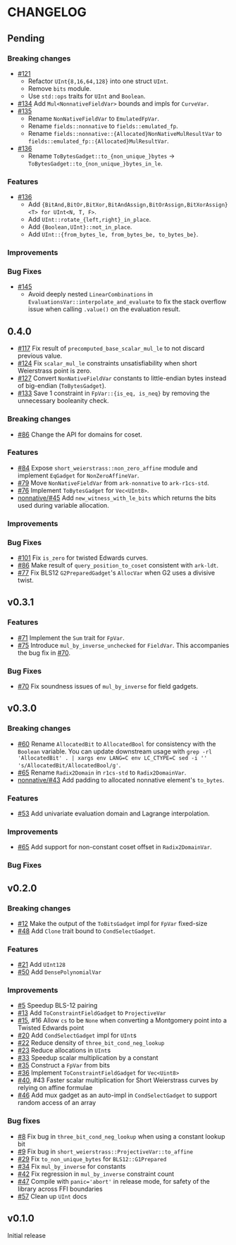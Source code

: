 # CHANGELOG

## Pending

### Breaking changes

- [\#121](https://github.com/arkworks-rs/r1cs-std/pull/121)
    - Refactor `UInt{8,16,64,128}` into one struct `UInt`.
    - Remove `bits` module.
    - Use `std::ops` traits for `UInt` and `Boolean`.
- [\#134](https://github.com/arkworks-rs/r1cs-std/pull/134) Add `Mul<NonnativeFieldVar>` bounds and impls for `CurveVar`.
- [\#135](https://github.com/arkworks-rs/r1cs-std/pull/135)
    - Rename `NonNativeFieldVar` to `EmulatedFpVar`.
    - Rename `fields::nonnative` to `fields::emulated_fp`.
    - Rename `fields::nonnative::{Allocated}NonNativeMulResultVar` to `fields::emulated_fp::{Allocated}MulResultVar`.
- [\#136](https://github.com/arkworks-rs/r1cs-std/pull/136)
    - Rename `ToBytesGadget::to_{non_unique_}bytes` → `ToBytesGadget::to_{non_unique_}bytes_in_le`.

### Features

- [\#136](https://github.com/arkworks-rs/r1cs-std/pull/136)
    - Add `{BitAnd,BitOr,BitXor,BitAndAssign,BitOrAssign,BitXorAssign}<T> for UInt<N, T, F>`.
    - Add `UInt::rotate_{left,right}_in_place`.
    - Add `{Boolean,UInt}::not_in_place`.
    - Add `UInt::{from_bytes_le, from_bytes_be, to_bytes_be}`.

### Improvements

### Bug Fixes

- [\#145](https://github.com/arkworks-rs/r1cs-std/pull/145)
    - Avoid deeply nested `LinearCombinations` in `EvaluationsVar::interpolate_and_evaluate` to fix the stack overflow issue when calling `.value()` on the evaluation result.

## 0.4.0

- [\#117](https://github.com/arkworks-rs/r1cs-std/pull/117) Fix result of `precomputed_base_scalar_mul_le` to not discard previous value.
- [\#124](https://github.com/arkworks-rs/r1cs-std/pull/124) Fix `scalar_mul_le` constraints unsatisfiability when short Weierstrass point is zero.
- [\#127](https://github.com/arkworks-rs/r1cs-std/pull/127) Convert `NonNativeFieldVar` constants to little-endian bytes instead of big-endian (`ToBytesGadget`).
- [\#133](https://github.com/arkworks-rs/r1cs-std/pull/133) Save 1 constraint in `FpVar::{is_eq, is_neq}` by removing the unnecessary booleanity check.

### Breaking changes

- [\#86](https://github.com/arkworks-rs/r1cs-std/pull/86) Change the API for domains for coset.

### Features

- [\#84](https://github.com/arkworks-rs/r1cs-std/pull/84) Expose `short_weierstrass::non_zero_affine` module
  and implement `EqGadget` for `NonZeroAffineVar`.
- [\#79](https://github.com/arkworks-rs/r1cs-std/pull/79) Move `NonNativeFieldVar` from `ark-nonnative` to `ark-r1cs-std`.
- [\#76](https://github.com/arkworks-rs/r1cs-std/pull/76) Implement `ToBytesGadget` for `Vec<UInt8>`.
- [nonnative/\#45](https://github.com/arkworks-rs/nonnative/pull/45) Add `new_witness_with_le_bits` which returns the bits used during variable allocation.

### Improvements

### Bug Fixes

- [\#101](https://github.com/arkworks-rs/r1cs-std/pull/101) Fix `is_zero` for twisted Edwards curves.
- [\#86](https://github.com/arkworks-rs/r1cs-std/pull/86) Make result of `query_position_to_coset` consistent with `ark-ldt`.
- [\#77](https://github.com/arkworks-rs/r1cs-std/pull/77) Fix BLS12 `G2PreparedGadget`'s `AllocVar` when G2 uses a divisive twist.

## v0.3.1

### Features

- [\#71](https://github.com/arkworks-rs/r1cs-std/pull/71) Implement the `Sum` trait for `FpVar`.
- [\#75](https://github.com/arkworks-rs/r1cs-std/pull/71) Introduce `mul_by_inverse_unchecked` for `FieldVar`. This accompanies the bug fix in [\#70](https://github.com/arkworks-rs/r1cs-std/pull/70).

### Bug Fixes

- [\#70](https://github.com/arkworks-rs/r1cs-std/pull/70) Fix soundness issues of `mul_by_inverse` for field gadgets.

## v0.3.0

### Breaking changes

- [\#60](https://github.com/arkworks-rs/r1cs-std/pull/60) Rename `AllocatedBit` to `AllocatedBool` for consistency with the `Boolean` variable.
  You can update downstream usage with `grep -rl 'AllocatedBit' . | xargs env LANG=C env LC_CTYPE=C sed -i '' 's/AllocatedBit/AllocatedBool/g'`.
- [\#65](https://github.com/arkworks-rs/r1cs-std/pull/65) Rename `Radix2Domain` in `r1cs-std` to `Radix2DomainVar`.
- [nonnative/\#43](https://github.com/arkworks-rs/nonnative/pull/43) Add padding to allocated nonnative element's `to_bytes`.

### Features

- [\#53](https://github.com/arkworks-rs/r1cs-std/pull/53) Add univariate evaluation domain and Lagrange interpolation.

### Improvements

- [\#65](https://github.com/arkworks-rs/r1cs-std/pull/65) Add support for non-constant coset offset in `Radix2DomainVar`.

### Bug Fixes

## v0.2.0

### Breaking changes

- [\#12](https://github.com/arkworks-rs/r1cs-std/pull/12) Make the output of the `ToBitsGadget` impl for `FpVar` fixed-size
- [\#48](https://github.com/arkworks-rs/r1cs-std/pull/48) Add `Clone` trait bound to `CondSelectGadget`.

### Features

- [\#21](https://github.com/arkworks-rs/r1cs-std/pull/21) Add `UInt128`
- [\#50](https://github.com/arkworks-rs/r1cs-std/pull/50) Add `DensePolynomialVar`

### Improvements

- [\#5](https://github.com/arkworks-rs/r1cs-std/pull/5) Speedup BLS-12 pairing
- [\#13](https://github.com/arkworks-rs/r1cs-std/pull/13) Add `ToConstraintFieldGadget` to `ProjectiveVar`
- [\#15](https://github.com/arkworks-rs/r1cs-std/pull/15), #16 Allow `cs` to be `None` when converting a Montgomery point into a Twisted Edwards point
- [\#20](https://github.com/arkworks-rs/r1cs-std/pull/20) Add `CondSelectGadget` impl for `UInt`s
- [\#22](https://github.com/arkworks-rs/r1cs-std/pull/22) Reduce density of `three_bit_cond_neg_lookup`
- [\#23](https://github.com/arkworks-rs/r1cs-std/pull/23) Reduce allocations in `UInt`s
- [\#33](https://github.com/arkworks-rs/r1cs-std/pull/33) Speedup scalar multiplication by a constant
- [\#35](https://github.com/arkworks-rs/r1cs-std/pull/35) Construct a `FpVar` from bits
- [\#36](https://github.com/arkworks-rs/r1cs-std/pull/36) Implement `ToConstraintFieldGadget` for `Vec<Uint8>`
- [\#40](https://github.com/arkworks-rs/r1cs-std/pull/40), #43 Faster scalar multiplication for Short Weierstrass curves by relying on affine formulae
- [\#46](https://github.com/arkworks-rs/r1cs-std/pull/46) Add mux gadget as an auto-impl in `CondSelectGadget` to support random access of an array

### Bug fixes

- [\#8](https://github.com/arkworks-rs/r1cs-std/pull/8) Fix bug in `three_bit_cond_neg_lookup` when using a constant lookup bit
- [\#9](https://github.com/arkworks-rs/r1cs-std/pull/9) Fix bug in `short_weierstrass::ProjectiveVar::to_affine`
- [\#29](https://github.com/arkworks-rs/r1cs-std/pull/29) Fix `to_non_unique_bytes` for `BLS12::G1Prepared`
- [\#34](https://github.com/arkworks-rs/r1cs-std/pull/34) Fix `mul_by_inverse` for constants
- [\#42](https://github.com/arkworks-rs/r1cs-std/pull/42) Fix regression in `mul_by_inverse` constraint count
- [\#47](https://github.com/arkworks-rs/r1cs-std/pull/47) Compile with `panic='abort'` in release mode, for safety of the library across FFI boundaries
- [\#57](https://github.com/arkworks-rs/r1cs-std/pull/57) Clean up `UInt` docs

## v0.1.0

Initial release
